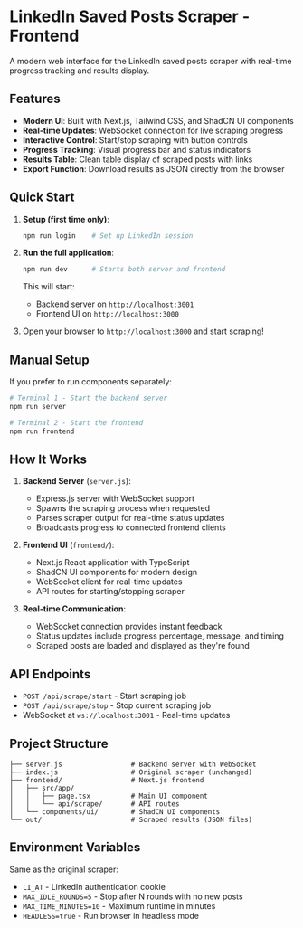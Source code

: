 # LinkedIn Saved Posts Scraper - Frontend

A modern web interface for the LinkedIn saved posts scraper with real-time progress tracking and results display.

## Features

- **Modern UI**: Built with Next.js, Tailwind CSS, and ShadCN UI components
- **Real-time Updates**: WebSocket connection for live scraping progress
- **Interactive Control**: Start/stop scraping with button controls  
- **Progress Tracking**: Visual progress bar and status indicators
- **Results Table**: Clean table display of scraped posts with links
- **Export Function**: Download results as JSON directly from the browser

## Quick Start

1. **Setup (first time only)**:
   ```bash
   npm run login    # Set up LinkedIn session
   ```

2. **Run the full application**:
   ```bash
   npm run dev      # Starts both server and frontend
   ```

   This will start:
   - Backend server on `http://localhost:3001`
   - Frontend UI on `http://localhost:3000`

3. Open your browser to `http://localhost:3000` and start scraping!

## Manual Setup

If you prefer to run components separately:

```bash
# Terminal 1 - Start the backend server
npm run server

# Terminal 2 - Start the frontend  
npm run frontend
```

## How It Works

1. **Backend Server** (`server.js`):
   - Express.js server with WebSocket support
   - Spawns the scraping process when requested
   - Parses scraper output for real-time status updates
   - Broadcasts progress to connected frontend clients

2. **Frontend UI** (`frontend/`):
   - Next.js React application with TypeScript
   - ShadCN UI components for modern design
   - WebSocket client for real-time updates
   - API routes for starting/stopping scraper

3. **Real-time Communication**:
   - WebSocket connection provides instant feedback
   - Status updates include progress percentage, message, and timing
   - Scraped posts are loaded and displayed as they're found

## API Endpoints

- `POST /api/scrape/start` - Start scraping job
- `POST /api/scrape/stop` - Stop current scraping job
- WebSocket at `ws://localhost:3001` - Real-time updates

## Project Structure

```
├── server.js                 # Backend server with WebSocket
├── index.js                  # Original scraper (unchanged)
├── frontend/                 # Next.js frontend
│   ├── src/app/
│   │   ├── page.tsx          # Main UI component
│   │   └── api/scrape/       # API routes
│   └── components/ui/        # ShadCN UI components
└── out/                      # Scraped results (JSON files)
```

## Environment Variables

Same as the original scraper:
- `LI_AT` - LinkedIn authentication cookie
- `MAX_IDLE_ROUNDS=5` - Stop after N rounds with no new posts
- `MAX_TIME_MINUTES=10` - Maximum runtime in minutes
- `HEADLESS=true` - Run browser in headless mode
